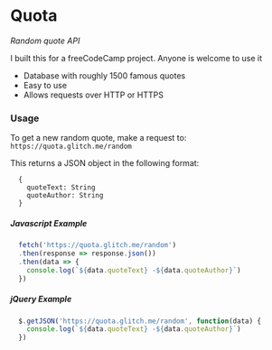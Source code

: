 Quota
=========================
_Random quote API_

I built this for a freeCodeCamp project. Anyone is welcome to use it

- Database with roughly 1500 famous quotes
- Easy to use
- Allows requests over HTTP or HTTPS

### Usage
To get a new random quote, make a request to:
`https://quota.glitch.me/random`

This returns a JSON object in the following format:
```
  {
    quoteText: String
    quoteAuthor: String
  }
```


##### Javascript Example

```js
  fetch('https://quota.glitch.me/random')
  .then(response => response.json())
  .then(data => {
    console.log(`${data.quoteText} -${data.quoteAuthor}`)
  })
```

##### jQuery Example

```js
  $.getJSON('https://quota.glitch.me/random', function(data) {
    console.log(`${data.quoteText} -${data.quoteAuthor}`)
  })
```
